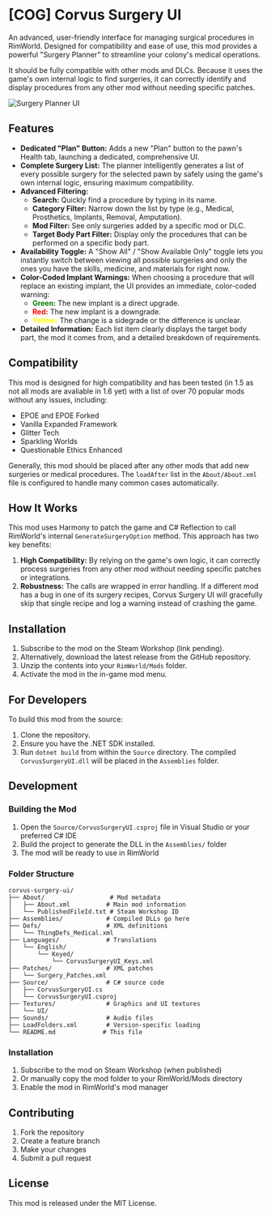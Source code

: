 # [COG] Corvus Surgery UI

An advanced, user-friendly interface for managing surgical procedures in RimWorld. Designed for compatibility and ease of use, this mod provides a powerful "Surgery Planner" to streamline your colony's medical operations.

It should be fully compatible with other mods and DLCs. Because it uses the game's own internal logic to find surgeries, it can correctly identify and display procedures from any other mod without needing specific patches.

![Surgery Planner UI](https://i.imgur.com/REPLACE_THIS_WITH_A_REAL_SCREENSHOT.png)  <!-- Replace with an actual screenshot -->

## Features

-   **Dedicated "Plan" Button:** Adds a new "Plan" button to the pawn's Health tab, launching a dedicated, comprehensive UI.
-   **Complete Surgery List:** The planner intelligently generates a list of every possible surgery for the selected pawn by safely using the game's own internal logic, ensuring maximum compatibility.
-   **Advanced Filtering:**
    -   **Search:** Quickly find a procedure by typing in its name.
    -   **Category Filter:** Narrow down the list by type (e.g., Medical, Prosthetics, Implants, Removal, Amputation).
    -   **Mod Filter:** See only surgeries added by a specific mod or DLC.
    -   **Target Body Part Filter:** Display only the procedures that can be performed on a specific body part.
-   **Availability Toggle:** A "Show All" / "Show Available Only" toggle lets you instantly switch between viewing all possible surgeries and only the ones you have the skills, medicine, and materials for right now.
-   **Color-Coded Implant Warnings:** When choosing a procedure that will replace an existing implant, the UI provides an immediate, color-coded warning:
    -   <span style="color:green">**Green:**</span> The new implant is a direct upgrade.
    -   <span style="color:red">**Red:**</span> The new implant is a downgrade.
    -   <span style="color:yellow">**Yellow:**</span> The change is a sidegrade or the difference is unclear.
-   **Detailed Information:** Each list item clearly displays the target body part, the mod it comes from, and a detailed breakdown of requirements.

## Compatibility

This mod is designed for high compatibility and has been tested (in 1.5 as not all mods are avaliable in 1.6 yet) with a list of over 70 popular mods without any issues, including:
- EPOE and EPOE Forked
- Vanilla Expanded Framework
- Glitter Tech
- Sparkling Worlds
- Questionable Ethics Enhanced

Generally, this mod should be placed after any other mods that add new surgeries or medical procedures. The `loadAfter` list in the `About/About.xml` file is configured to handle many common cases automatically.

## How It Works

This mod uses Harmony to patch the game and C# Reflection to call RimWorld's internal `GenerateSurgeryOption` method. This approach has two key benefits:
1.  **High Compatibility:** By relying on the game's own logic, it can correctly process surgeries from any other mod without needing specific patches or integrations.
2.  **Robustness:** The calls are wrapped in error handling. If a different mod has a bug in one of its surgery recipes, Corvus Surgery UI will gracefully skip that single recipe and log a warning instead of crashing the game.

## Installation

1.  Subscribe to the mod on the Steam Workshop (link pending).
2.  Alternatively, download the latest release from the GitHub repository.
3.  Unzip the contents into your `RimWorld/Mods` folder.
4.  Activate the mod in the in-game mod menu.

## For Developers

To build this mod from the source:
1.  Clone the repository.
2.  Ensure you have the .NET SDK installed.
3.  Run `dotnet build` from within the `Source` directory. The compiled `CorvusSurgeryUI.dll` will be placed in the `Assemblies` folder.

## Development

### Building the Mod

1. Open the `Source/CorvusSurgeryUI.csproj` file in Visual Studio or your preferred C# IDE
2. Build the project to generate the DLL in the `Assemblies/` folder
3. The mod will be ready to use in RimWorld

### Folder Structure

```
corvus-surgery-ui/
├── About/                  # Mod metadata
│   ├── About.xml          # Main mod information
│   └── PublishedFileId.txt # Steam Workshop ID
├── Assemblies/            # Compiled DLLs go here
├── Defs/                  # XML definitions
│   └── ThingDefs_Medical.xml
├── Languages/             # Translations
│   └── English/
│       └── Keyed/
│           └── CorvusSurgeryUI_Keys.xml
├── Patches/               # XML patches
│   └── Surgery_Patches.xml
├── Source/                # C# source code
│   ├── CorvusSurgeryUI.cs
│   └── CorvusSurgeryUI.csproj
├── Textures/              # Graphics and UI textures
│   └── UI/
├── Sounds/                # Audio files
├── LoadFolders.xml        # Version-specific loading
└── README.md             # This file
```

### Installation

1. Subscribe to the mod on Steam Workshop (when published)
2. Or manually copy the mod folder to your RimWorld/Mods directory
3. Enable the mod in RimWorld's mod manager

## Contributing

1. Fork the repository
2. Create a feature branch
3. Make your changes
4. Submit a pull request

## License

This mod is released under the MIT License.
